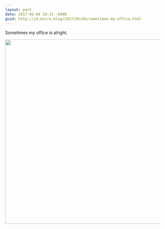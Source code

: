 ```yaml
---
layout: post
date: 2017-05-04 10:31 -0400
guid: http://jd.micro.blog/2017/05/04/sometimes-my-office.html
---
```

Sometimes my office is alright.

<img src="http://jd.micro.blog/uploads/2017/e53fbe9d0a.jpg" width="600" height="600" style="height: auto" />
